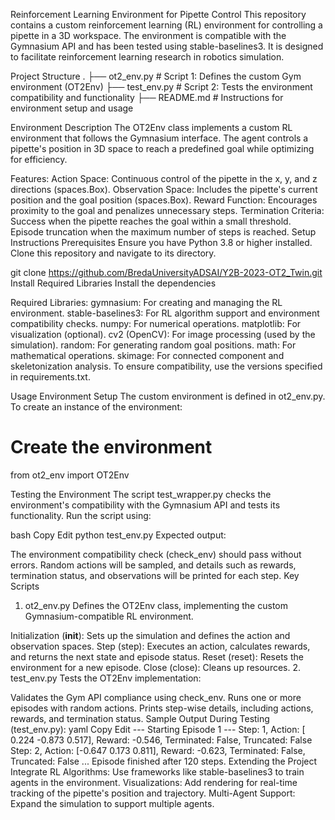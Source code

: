 Reinforcement Learning Environment for Pipette Control
This repository contains a custom reinforcement learning (RL) environment for controlling a pipette in a 3D workspace. The environment is compatible with the Gymnasium API and has been tested using stable-baselines3. It is designed to facilitate reinforcement learning research in robotics simulation.

Project Structure
.
├── ot2_env.py                # Script 1: Defines the custom Gym environment (OT2Env)
├── test_env.py               # Script 2: Tests the environment compatibility and functionality
├── README.md                 # Instructions for environment setup and usage

Environment Description
The OT2Env class implements a custom RL environment that follows the Gymnasium interface. The agent controls a pipette's position in 3D space to reach a predefined goal while optimizing for efficiency.

Features:
Action Space: Continuous control of the pipette in the x, y, and z directions (spaces.Box).
Observation Space: Includes the pipette's current position and the goal position (spaces.Box).
Reward Function: Encourages proximity to the goal and penalizes unnecessary steps.
Termination Criteria:
Success when the pipette reaches the goal within a small threshold.
Episode truncation when the maximum number of steps is reached.
Setup Instructions
Prerequisites
Ensure you have Python 3.8 or higher installed. Clone this repository and navigate to its directory.


git clone https://github.com/BredaUniversityADSAI/Y2B-2023-OT2_Twin.git
Install Required Libraries
Install the dependencies


Required Libraries:
gymnasium: For creating and managing the RL environment.
stable-baselines3: For RL algorithm support and environment compatibility checks.
numpy: For numerical operations.
matplotlib: For visualization (optional).
cv2 (OpenCV): For image processing (used by the simulation).
random: For generating random goal positions.
math: For mathematical operations.
skimage: For connected component and skeletonization analysis.
To ensure compatibility, use the versions specified in requirements.txt.

Usage
Environment Setup
The custom environment is defined in ot2_env.py. To create an instance of the environment:


# Create the environment
from ot2_env import OT2Env


Testing the Environment
The script test_wrapper.py checks the environment's compatibility with the Gymnasium API and tests its functionality. Run the script using:

bash
Copy
Edit
python test_env.py
Expected output:

The environment compatibility check (check_env) should pass without errors.
Random actions will be sampled, and details such as rewards, termination status, and observations will be printed for each step.
Key Scripts
1. ot2_env.py
Defines the OT2Env class, implementing the custom Gymnasium-compatible RL environment.

Initialization (__init__): Sets up the simulation and defines the action and observation spaces.
Step (step): Executes an action, calculates rewards, and returns the next state and episode status.
Reset (reset): Resets the environment for a new episode.
Close (close): Cleans up resources.
2. test_env.py
Tests the OT2Env implementation:

Validates the Gym API compliance using check_env.
Runs one or more episodes with random actions.
Prints step-wise details, including actions, rewards, and termination status.
Sample Output
During Testing (test_env.py):
yaml
Copy
Edit
--- Starting Episode 1 ---
Step: 1, Action: [ 0.224 -0.873  0.517], Reward: -0.546, Terminated: False, Truncated: False
Step: 2, Action: [-0.647  0.173  0.811], Reward: -0.623, Terminated: False, Truncated: False
...
Episode finished after 120 steps.
Extending the Project
Integrate RL Algorithms: Use frameworks like stable-baselines3 to train agents in the environment.
Visualizations: Add rendering for real-time tracking of the pipette's position and trajectory.
Multi-Agent Support: Expand the simulation to support multiple agents.